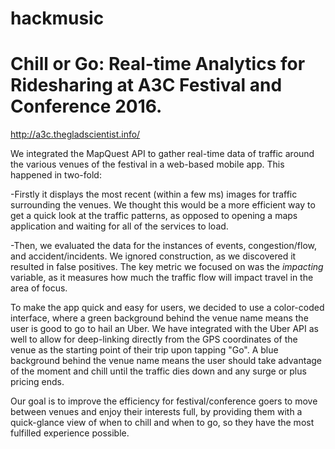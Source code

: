 # hackmusic

# Chill or Go: Real-time Analytics for Ridesharing at A3C Festival and Conference 2016.

http://a3c.thegladscientist.info/

We integrated the MapQuest API to gather real-time data of traffic around the various venues of the festival in a web-based mobile app. This happened in two-fold: 

-Firstly it displays the most recent (within a few ms) images for traffic surrounding the venues. We thought this would be a more efficient way to get a quick look at the traffic patterns, as opposed to opening a maps application and waiting for all of the services to load. 

-Then, we evaluated the data for the instances of events, congestion/flow, and accident/incidents. We ignored construction, as we discovered it resulted in false positives. The key metric we focused on was the *impacting* variable, as it measures how much the traffic flow will impact travel in the area of focus. 

To make the app quick and easy for users, we decided to use a color-coded interface, where a green background behind the venue name means the user is good to go to hail an Uber. We have integrated with the Uber API as well to allow for deep-linking directly from the GPS coordinates of the venue as the starting point of their trip upon tapping "Go". A blue background behind the venue name means the user should take advantage of the moment and chill until the traffic dies down and any surge or plus pricing ends.

Our goal is to improve the efficiency for festival/conference goers to move between venues and enjoy their interests full, by providing them with a quick-glance view of when to chill and when to go, so they have the most fulfilled experience possible. 


